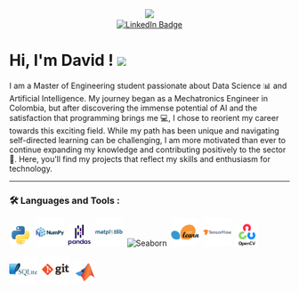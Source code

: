 <div id="header" align="center">
  <img src="https://i.giphy.com/media/v1.Y2lkPTc5MGI3NjExcXUzM25zanN4c20xeGhkdGN0enBhamE3aDJ2N3Z1bmY1aGNpMTVxYSZlcD12MV9pbnRlcm5hbF9naWZfYnlfaWQmY3Q9Zw/JqmupuTVZYaQX5s094/giphy.gif" width="100"/>

  <div id="badges">
    <a href="https://www.linkedin.com/in/david-maya-lopera/L">
      <img src="https://img.shields.io/badge/LinkedIn-blue?style=for-the-badge&logo=linkedin&logoColor=white" alt="LinkedIn Badge"/>
    </a>
  </div>
</div>

# Hi, I'm David ! <img src="https://media.giphy.com/media/hvRJCLFzcasrR4ia7z/giphy.gif" width="30px"/>

I am a Master of Engineering student passionate about Data Science :bar_chart: and Artificial Intelligence. My journey began as a Mechatronics Engineer in Colombia, but after discovering the immense potential of AI and the satisfaction that programming brings me :computer:, I chose to reorient my career towards this exciting field. While my path has been unique and navigating self-directed learning can be challenging, I am more motivated than ever to continue expanding my knowledge and contributing positively to the sector :rocket:. Here, you’ll find my projects that reflect my skills and enthusiasm for technology.

---

### :hammer_and_wrench: Languages and Tools :

<div>
  <img src="https://github.com/devicons/devicon/blob/master/icons/python/python-original.svg" title="Python" alt="Python" width="40" height="40"/>&nbsp;
  <img src="https://github.com/devicons/devicon/blob/master/icons/numpy/numpy-original-wordmark.svg" title="Numpy" alt="Numpy" width="50" height="50"/>&nbsp;
  <img src="https://github.com/devicons/devicon/blob/master/icons/pandas/pandas-original-wordmark.svg" title="Pandas" alt="Pandas" width="40" height="40"/>&nbsp;
  <img src="https://github.com/devicons/devicon/blob/master/icons/matplotlib/matplotlib-original-wordmark.svg" title="Matplot" alt="Matplot" width="50" height="50"/>&nbsp;
  <img src="https://user-images.githubusercontent.com/315810/92254613-279c8000-ee9f-11ea-9b73-5622a7d95f3f.png" title="Seaborn" alt="Seaborn" width="40" height="40"/>&nbsp;
  <img src="https://github.com/devicons/devicon/blob/master/icons/scikitlearn/scikitlearn-original.svg" title="Scikit" alt="Scikit" width="50" height="50"/>&nbsp;
  <img src="https://github.com/devicons/devicon/blob/master/icons/tensorflow/tensorflow-original-wordmark.svg"  title="Tensor" alt="Tensor" width="50" height="50"/>&nbsp;
  <img src="https://github.com/devicons/devicon/blob/master/icons/opencv/opencv-original-wordmark.svg"  title="Opencv" alt="Opencv" width="40" height="40"/>&nbsp;
  
  <img src="https://github.com/devicons/devicon/blob/master/icons/sqlite/sqlite-original-wordmark.svg" title="SQL" alt="SQL" width="50" height="50"/>&nbsp;
  <img src="https://github.com/devicons/devicon/blob/master/icons/git/git-original-wordmark.svg" title="Git" alt="Git" width="50" height="50"/>&nbsp;
  <img src="https://github.com/devicons/devicon/blob/master/icons/matlab/matlab-original.svg" title="Matlab" alt="Matlab" width="40" height="40"/>&nbsp;
</div>
